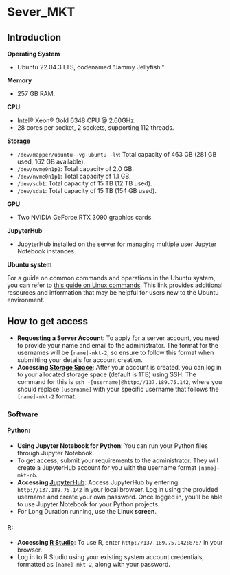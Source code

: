 # Sever_MKT

## **Introduction**

**Operating System** 

- Ubuntu 22.04.3 LTS, codenamed "Jammy Jellyfish."

**Memory**

- 257 GB RAM.

**CPU**

- Intel® Xeon® Gold 6348 CPU @ 2.60GHz.
- 28 cores per socket, 2 sockets, supporting 112 threads.

**Storage**

- `/dev/mapper/ubuntu--vg-ubuntu--lv`: Total capacity of 463 GB (281 GB used, 162 GB available).
- `/dev/nvme0n1p2`: Total capacity of 2.0 GB.
- `/dev/nvme0n1p1`: Total capacity of 1.1 GB.
- `/dev/sdb1`: Total capacity of 15 TB (12 TB used).
- `/dev/sda1`: Total capacity of 15 TB (154 GB used).

**GPU**

- Two NVIDIA GeForce RTX 3090 graphics cards.

**JupyterHub**

- JupyterHub installed on the server for managing multiple user Jupyter Notebook instances.

**Ubuntu system**

For a guide on common commands and operations in the Ubuntu system, you can refer to [this guide on Linux commands](https://scrp.econ.cuhk.edu.hk/guide/linux). This link provides additional resources and information that may be helpful for users new to the Ubuntu environment.



## **How to get access**

- **Requesting a Server Account**: To apply for a server account, you need to provide your name and email to the administrator. The format for the usernames will be `[name]-mkt-2`, so ensure to follow this format when submitting your details for account creation.
- **Accessing <u>Storage Space</u>**: After your account is created, you can log in to your allocated storage space (default is 1TB) using SSH. The command for this is `ssh -[username]@http://137.189.75.142`, where you should replace `[username]` with your specific username that follows the `[name]-mkt-2` format.

### **Software**

#### Python:

- **Using Jupyter Notebook for Python**: You can run your Python files through Jupyter Notebook. 
- To get access, submit your requirements to the administrator. They will create a JupyterHub account for you with the username format `[name]-mkt-nb`.
- **Accessing <u>JupyterHub</u>**: Access JupyterHub by entering `http://137.189.75.142` in your local browser. Log in using the provided username and create your own password. Once logged in, you'll be able to use Jupyter Notebook for your Python projects.
- For Long Duration running, use the Linux **screen**. 

#### R:

- **Accessing <u>R Studio</u>**: To use R, enter `http://137.189.75.142:8787` in your browser.
- Log in to R Studio using your existing system account credentials, formatted as `[name]-mkt-2`, along with your password.
